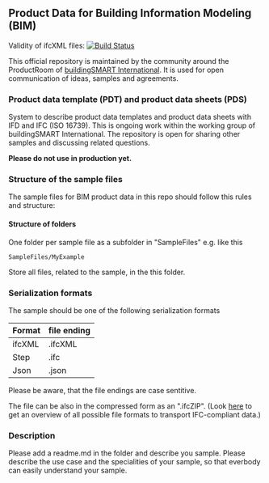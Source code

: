 ## Product Data for Building Information Modeling (BIM)
Validity of ifcXML files: [![Build Status](https://travis-ci.org/buildingSMART/ProductData.svg?branch=master)](https://travis-ci.org/buildingSMART/ProductData)

This official repository is maintained by the community around the ProductRoom of [buildingSMART International](https://www.buildingsmart.org). It is used for open communication of ideas, samples and agreements.

### Product data template (PDT) and product data sheets (PDS)
System to describe product data templates and product data sheets with IFD and IFC (ISO 16739). This is ongoing work within the working group of buildingSMART International. The repository is open for sharing other samples and discussing related questions.

**Please do not use in production yet.**

### Structure of the sample files

The sample files for BIM product data in this repo should follow this rules and structure:
#### Structure of folders
One folder per sample file as a subfolder in "SampleFiles" e.g. like this
```
SampleFiles/MyExample
```
Store all files, related to the sample, in the this folder.

### Serialization formats 
The sample should be one of the following serialization formats

| Format        | file ending   |
| ------------- |---------------| 
| ifcXML        | .ifcXML       | 
| Step          | .ifc          |   
| Json          | .json         |  

Please be aware, that the file endings are case sentitive.

The file can be also in the compressed form as an ".ifcZIP". (Look [here](http://www.buildingsmart-tech.org/ifc) to get an overview of all possible file formats to transport IFC-compliant data.)

### Description
Please add a readme.md in the folder and describe you sample. Please describe the use case and the specialities of your sample, so that everbody can easily understand your sample.
